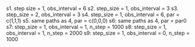 
s1. step size = 1, obs_interval = 6
s2. step_size = 1, obs_interval = 3
s3. step_size = 2, obs_interval = 3
s4. step_size = 1, obs_interval = 6, par = c(1,1,1)
s5. same paths as 4, par = c(0,0,0)
s6: same paths as 4, par = par0
s7: step_size = 1, obs_interval = 1, n_step = 1000
s8: step_size = 1, obs_interval = 1, n_step = 2000
s9: step_size = 1, obs_interval = 0, n_step = 1000
